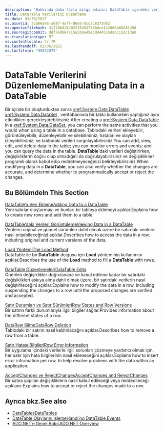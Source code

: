 ```yaml
---
description: 'Hakkında daha fazla bilgi edinin: DataTable içindeki verileri düzenleme'
title: DataTable Verilerini Düzenleme
ms.date: 03/30/2017
ms.assetid: 5cb86d48-a987-4af4-80e0-8cc2c8373d62
ms.openlocfilehash: 41f70bd15a023f8d92733bdce142666a08245d9d
ms.sourcegitcommit: ddf7edb67715a5b9a45e3dd44536dabc153c1de0
ms.translationtype: MT
ms.contentlocale: tr-TR
ms.lasthandoff: 02/06/2021
ms.locfileid: "99652075"
---
```

# <a name="manipulating-data-in-a-datatable"></a><span data-ttu-id="63859-103">DataTable Verilerini Düzenleme</span><span class="sxs-lookup"><span data-stu-id="63859-103">Manipulating Data in a DataTable</span></span>

<span data-ttu-id="63859-104">Bir içinde bir oluşturduktan sonra <xref:System.Data.DataTable> <xref:System.Data.DataSet> , veritabanında bir tablo kullanırken yaptığınız aynı etkinlikleri gerçekleştirebilirsiniz.</span><span class="sxs-lookup"><span data-stu-id="63859-104">After creating a <xref:System.Data.DataTable> in a <xref:System.Data.DataSet>, you can perform the same activities that you would when using a table in a database.</span></span> <span data-ttu-id="63859-105">Tablodaki verileri ekleyebilir, görüntüleyebilir, düzenleyebilir ve silebilirsiniz; hataları ve olayları izleyebilirsiniz; ve tablodaki verileri sorgulayabilirsiniz.</span><span class="sxs-lookup"><span data-stu-id="63859-105">You can add, view, edit, and delete data in the table; you can monitor errors and events; and you can query the data in the table.</span></span> <span data-ttu-id="63859-106">**DataTable**'daki verileri değiştirirken, değişikliklerin doğru olup olmadığını da doğrulayabilirsiniz ve değişiklikleri programlı olarak kabul edip reddetmeyeceğinizi belirleyebilirsiniz.</span><span class="sxs-lookup"><span data-stu-id="63859-106">When modifying data in a **DataTable**, you can also verify whether the changes are accurate, and determine whether to programmatically accept or reject the changes.</span></span>  
  
## <a name="in-this-section"></a><span data-ttu-id="63859-107">Bu Bölümde</span><span class="sxs-lookup"><span data-stu-id="63859-107">In This Section</span></span>  

 [<span data-ttu-id="63859-108">DataTable’a Veri Ekleme</span><span class="sxs-lookup"><span data-stu-id="63859-108">Adding Data to a DataTable</span></span>](adding-data-to-a-datatable.md)  
 <span data-ttu-id="63859-109">Yeni satırlar oluşturmayı ve bunları bir tabloya eklemeyi açıklar.</span><span class="sxs-lookup"><span data-stu-id="63859-109">Explains how to create new rows and add them to a table.</span></span>  
  
 [<span data-ttu-id="63859-110">DataTable’daki Verileri Görüntüleme</span><span class="sxs-lookup"><span data-stu-id="63859-110">Viewing Data in a DataTable</span></span>](viewing-data-in-a-datatable.md)  
 <span data-ttu-id="63859-111">Verilerin orijinal ve güncel sürümleri dahil olmak üzere bir satırdaki verilere nasıl erişebileceğinizi açıklar.</span><span class="sxs-lookup"><span data-stu-id="63859-111">Describes how to access the data in a row, including original and current versions of the data.</span></span>  
  
 [<span data-ttu-id="63859-112">Load Yöntemi</span><span class="sxs-lookup"><span data-stu-id="63859-112">The Load Method</span></span>](the-load-method.md)  
 <span data-ttu-id="63859-113">DataTable ile bir **DataTable** dolgusu için **Load** yönteminin kullanımını açıklar.</span><span class="sxs-lookup"><span data-stu-id="63859-113">Describes the use of the **Load** method to fill a **DataTable** with rows.</span></span>  
  
 [<span data-ttu-id="63859-114">DataTable Düzenlemeleri</span><span class="sxs-lookup"><span data-stu-id="63859-114">DataTable Edits</span></span>](datatable-edits.md)  
 <span data-ttu-id="63859-115">Önerilen değişiklikler doğrulanana ve kabul edilene kadar bir satırdaki değişiklikleri askıya alma dahil olmak üzere, bir satırdaki verilerin nasıl değiştirileceğini açıklar.</span><span class="sxs-lookup"><span data-stu-id="63859-115">Explains how to modify the data in a row, including suspending the changes to a row until the proposed changes are verified and accepted.</span></span>  
  
 [<span data-ttu-id="63859-116">Satır Durumları ve Satır Sürümleri</span><span class="sxs-lookup"><span data-stu-id="63859-116">Row States and Row Versions</span></span>](row-states-and-row-versions.md)  
 <span data-ttu-id="63859-117">Bir satırın farklı durumlarıyla ilgili bilgiler sağlar.</span><span class="sxs-lookup"><span data-stu-id="63859-117">Provides information about the different states of a row.</span></span>  
  
 [<span data-ttu-id="63859-118">DataRow Silme</span><span class="sxs-lookup"><span data-stu-id="63859-118">DataRow Deletion</span></span>](datarow-deletion.md)  
 <span data-ttu-id="63859-119">Tablodaki bir satırın nasıl kaldırılacağını açıklar.</span><span class="sxs-lookup"><span data-stu-id="63859-119">Describes how to remove a row from a table.</span></span>  
  
 [<span data-ttu-id="63859-120">Satır Hatası Bilgileri</span><span class="sxs-lookup"><span data-stu-id="63859-120">Row Error Information</span></span>](row-error-information.md)  
 <span data-ttu-id="63859-121">Bir uygulama içindeki verilerle ilgili sorunları çözmeye yardımcı olmak için, her satır için hata bilgilerinin nasıl ekleneceğini açıklar.</span><span class="sxs-lookup"><span data-stu-id="63859-121">Explains how to insert error information per row, to help resolve problems with the data within an application.</span></span>  
  
 [<span data-ttu-id="63859-122">AcceptChanges ve RejectChanges</span><span class="sxs-lookup"><span data-stu-id="63859-122">AcceptChanges and RejectChanges</span></span>](acceptchanges-and-rejectchanges.md)  
 <span data-ttu-id="63859-123">Bir satıra yapılan değişikliklerin nasıl kabul edileceği veya reddedileceği açıklanır.</span><span class="sxs-lookup"><span data-stu-id="63859-123">Explains how to accept or reject the changes made to a row.</span></span>  
  
## <a name="see-also"></a><span data-ttu-id="63859-124">Ayrıca bkz.</span><span class="sxs-lookup"><span data-stu-id="63859-124">See also</span></span>

- [<span data-ttu-id="63859-125">DataTables</span><span class="sxs-lookup"><span data-stu-id="63859-125">DataTables</span></span>](datatables.md)
- [<span data-ttu-id="63859-126">DataTable Olaylarını İşleme</span><span class="sxs-lookup"><span data-stu-id="63859-126">Handling DataTable Events</span></span>](handling-datatable-events.md)
- [<span data-ttu-id="63859-127">ADO.NET’e Genel Bakış</span><span class="sxs-lookup"><span data-stu-id="63859-127">ADO.NET Overview</span></span>](../ado-net-overview.md)
